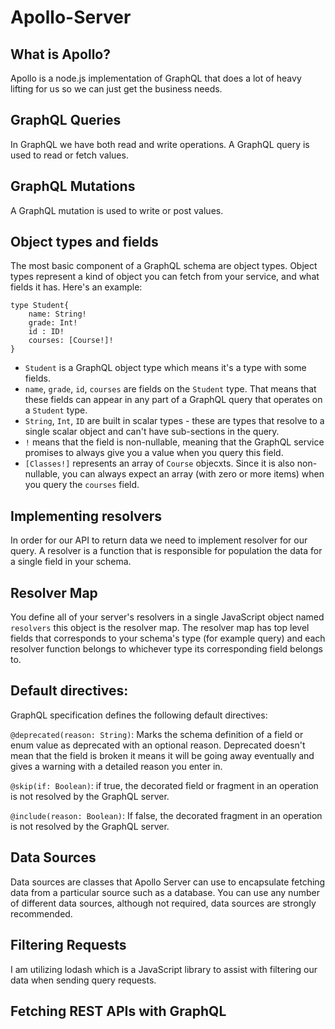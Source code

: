 # Apollo-Server

## What is Apollo?

Apollo is a node.js implementation of GraphQL that does a lot of heavy lifting for us so we can just get the business needs.

## GraphQL Queries

In GraphQL we have both read and write operations. A GraphQL query is used to read or fetch values.

## GraphQL Mutations

A GraphQL mutation is used to write or post values.

## Object types and fields

The most basic component of a GraphQL schema are object types. Object types represent a kind of object you can fetch from your service, and what fields it has. Here's an example:
```
type Student{
    name: String!
    grade: Int!
    id : ID!
    courses: [Course!]!
}
```

- `Student` is a GraphQL object type which means it's a type with some fields. 
- `name`, `grade`, `id`, `courses` are fields on the `Student` type. That means that these fields can appear in any part of a GraphQL query that operates on a `Student` type.
- `String`, `Int`, `ID` are built in scalar types - these are types that resolve to a single scalar object and can't have sub-sections in the query.
- `!` means that the field is non-nullable, meaning that the GraphQL service promises to always give you a value when you query this field.
- `[Classes!]` represents an array of `Course` objecxts. Since it is also non-nullable, you can always expect an array (with zero or more items) when you query the `courses` field. 

## Implementing resolvers

In order for our API to return data we need to implement resolver for our query. A resolver is a function that is responsible for population the data for a single field in your schema.

## Resolver Map

You define all of your server's resolvers in a single JavaScript object named `resolvers` this object is the resolver map. The resolver map has top level fields that corresponds to your schema's type (for example query)  and each resolver function belongs to whichever type its corresponding field belongs to.

## Default directives:

GraphQL specification defines the following default directives:

`@deprecated(reason: String)`: Marks the schema definition of a field or enum value as deprecated with an optional reason. Deprecated doesn't mean that the field is broken it means it will be going away eventually and gives a warning with a detailed reason you enter in.

`@skip(if: Boolean)`: if true, the decorated field or fragment in an operation is not resolved by the GraphQL server.

`@include(reason: Boolean)`: If false, the decorated fragment in an operation is not resolved by the GraphQL server. 

## Data Sources

Data sources are classes that Apollo Server can use to encapsulate fetching data from a particular source such as a database. You can use any number of different data sources, although not required, data sources are strongly recommended. 

## Filtering Requests

I am utilizing lodash which is a JavaScript library to assist with filtering our data when sending query requests. 

## Fetching REST APIs with GraphQL